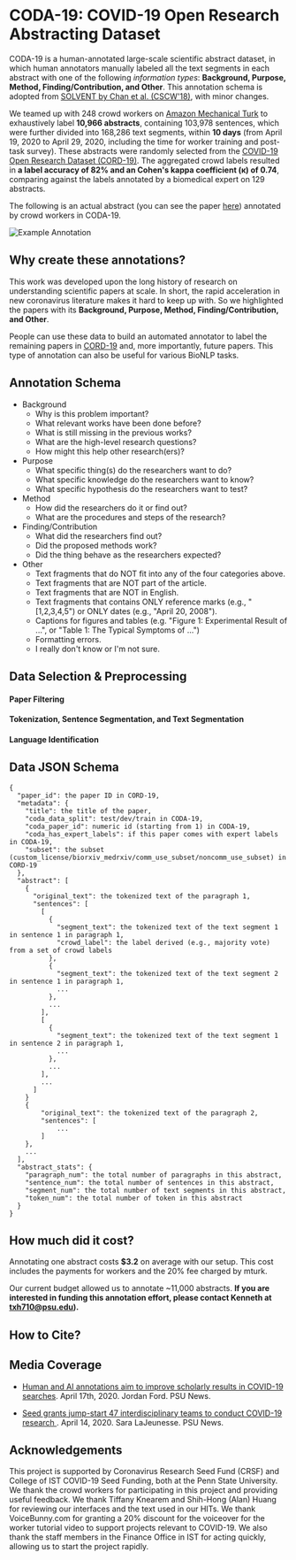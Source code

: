 # CODA-19: COVID-19 Open Research Abstracting Dataset
CODA-19 is a human-annotated large-scale scientific abstract dataset, in which human annotators manually labeled all the text segments in each abstract with one of the following *information types*: **Background, Purpose, Method, Finding/Contribution, and Other**. This annotation schema is adopted from [SOLVENT by Chan et al. (CSCW'18)](https://dl.acm.org/doi/10.1145/3274300), with minor changes.

We teamed up with 248 crowd workers on [Amazon Mechanical Turk](https://www.mturk.com/) to exhaustively label **10,966 abstracts**, containing 103,978 sentences, which were further divided into 168,286 text segments, within **10 days** (from April 19, 2020 to April 29, 2020, including the time for worker training and post-task survey).
These abstracts were randomly selected from the [COVID-19 Open Research Dataset (CORD-19)](https://www.semanticscholar.org/cord19).
The aggregated crowd labels resulted in **a label accuracy of 82% and an Cohen's kappa coefficient (κ) of 0.74**, comparing against the labels annotated by a biomedical expert on 129 abstracts.

The following is an actual abstract (you can see the paper [here](https://www.nature.com/articles/s41422-020-0305-x)) annotated by crowd workers in CODA-19. 

![Example Annotation](https://crowd.ist.psu.edu/CODA19/img/example.JPG)

## Why create these annotations?

This work was developed upon the long history of research on understanding scientific papers at scale. 
In short, the rapid acceleration in new coronavirus literature makes it hard to keep up with.
So we highlighted the papers with its **Background, Purpose, Method, Finding/Contribution, and Other**.

People can use these data to build an automated annotator to label the remaining papers in [CORD-19](https://pages.semanticscholar.org/coronavirus-research) and, more importantly, future papers.
This type of annotation can also be useful for various BioNLP tasks.

## Annotation Schema

- Background
  - Why is this problem important?
  - What relevant works have been done before?
  - What is still missing in the previous works?
  - What are the high-level research questions?
  - How might this help other research(ers)?
- Purpose	
  - What specific thing(s) do the researchers want to do?
  - What specific knowledge do the researchers want to know?
  - What specific hypothesis do the researchers want to test?
- Method	
  - How did the researchers do it or find out?
  - What are the procedures and steps of the research?
- Finding/Contribution	
  - What did the researchers find out?
  - Did the proposed methods work?
  - Did the thing behave as the researchers expected?
- Other	
  - Text fragments that do NOT fit into any of the four categories above.
  - Text fragments that are NOT part of the article.
  - Text fragments that are NOT in English.
  - Text fragments that contains ONLY reference marks (e.g., "[1,2,3,4,5") or ONLY dates (e.g., "April 20, 2008").
  - Captions for figures and tables (e.g. "Figure 1: Experimental Result of ...", or "Table 1: The Typical Symptoms of ...")
  - Formatting errors.
  - I really don't know or I'm not sure.

## Data Selection & Preprocessing

#### Paper Filtering

#### Tokenization, Sentence Segmentation, and Text Segmentation

#### Language Identification

## Data JSON Schema

```
{
  "paper_id": the paper ID in CORD-19,
  "metadata": {
    "title": the title of the paper,
    "coda_data_split": test/dev/train in CODA-19,
    "coda_paper_id": numeric id (starting from 1) in CODA-19,
    "coda_has_expert_labels": if this paper comes with expert labels in CODA-19,
    "subset": the subset (custom_license/biorxiv_medrxiv/comm_use_subset/noncomm_use_subset) in CORD-19
  },
  "abstract": [
    { 
      "original_text": the tokenized text of the paragraph 1,
      "sentences": [
        [ 
          {
            "segment_text": the tokenized text of the text segment 1 in sentence 1 in paragraph 1, 
            "crowd_label": the label derived (e.g., majority vote) from a set of crowd labels
          },
          {
            "segment_text": the tokenized text of the text segment 2 in sentence 1 in paragraph 1, 
            ...
          },
          ...
        ],
        [ 
          {
            "segment_text": the tokenized text of the text segment 1 in sentence 2 in paragraph 1, 
            ...
          },
          ...
        ],
        ...
      ]
    }
    { 
        "original_text": the tokenized text of the paragraph 2,
        "sentences": [
            ...
        ]
    },
    ...
  ],
  "abstract_stats": {
    "paragraph_num": the total number of paragraphs in this abstract,
    "sentence_num": the total number of sentences in this abstract,
    "segment_num": the total number of text segments in this abstract,
    "token_num": the total number of token in this abstract
  }
}
```

## How much did it cost?
Annotating one abstract costs **$3.2** on average with our setup. This cost includes the payments for workers and the 20% fee charged by mturk.

Our current budget allowed us to annotate ~11,000 abstracts.
**If you are interested in funding this annotation effort, please contact Kenneth at txh710@psu.edu).**

## How to Cite?

## Media Coverage

- [Human and AI annotations aim to improve scholarly results in COVID-19 searches](https://news.psu.edu/story/616031/2020/04/17/research/human-and-ai-annotations-aim-improve-scholarly-results-covid-19). April 17th, 2020. Jordan Ford. PSU News.

- [Seed grants jump-start 47 interdisciplinary teams to conduct COVID-19 research
](https://news.psu.edu/story/615456/2020/04/14/research/seed-grants-jump-start-47-interdisciplinary-teams-conduct-covid-19). April 14, 2020. Sara LaJeunesse. PSU News.


## Acknowledgements
This project is supported by Coronavirus Research Seed Fund (CRSF) and College of IST COVID-19 Seed Funding, both at the Penn State University.
We thank the crowd workers for participating in this project and providing useful feedback.
We thank Tiffany Knearem and Shih-Hong (Alan) Huang for reviewing our interfaces and the text used in our HITs.
We thank VoiceBunny.com for granting a 20% discount for the voiceover for the worker tutorial video to support projects relevant to COVID-19.
We also thank the staff members in the Finance Office in IST for acting quickly, allowing us to start the project rapidly.
